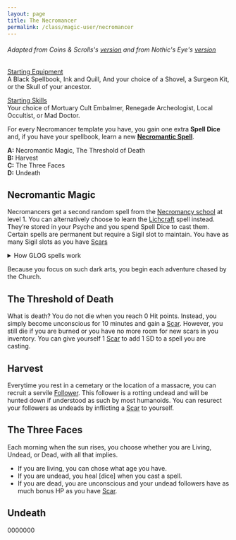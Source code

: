 ```yaml
---
layout: page
title: The Necromancer
permalink: /class/magic-user/necromancer
---
```


###### Adapted from Coins & Scrolls's [version](https://coinsandscrolls.blogspot.com/2017/11/osr-necromancers.html) and from Nothic's Eye's [version](https://nothicseye.blogspot.com/2022/09/for-qal-ashen.html)

<ins>Starting Equipment</ins><br>
A Black Spellbook, Ink and Quill, And your choice of a Shovel, a Surgeon Kit, or the Skull of your ancestor.

<ins>Starting Skills</ins><br>
Your choice of Mortuary Cult Embalmer, Renegade Archeologist, Local Occultist, or Mad Doctor.

For every Necromancer template you have, you gain one extra **Spell Dice** and, if you have your spellbook, learn a new **[Necromantic Spell](/spells/#necromancy)**.

**A:** Necromantic Magic, The Threshold of Death<br>
**B:** Harvest <br>
**C:** The Three Faces <br>
**D:** Undeath <br>

## Necromantic Magic
Necromancers get a second random spell from the [Necromancy school](/spells/#necromancy) at level 1. You can alternatively choose to learn the [Lichcraft](/2020/11/13/lichcraft/) spell instead.  They’re stored in your Psyche and you spend Spell Dice to cast them. Certain spells are permanent but require a Sigil slot to maintain. You have as many Sigil slots as you have [Scars](/2020/11/09/base-rules/)

<details markdown="1">
<summary>How GLOG spells work</summary>
<ins>Spell Dice (SD)</ins><br>
You get 1 per Necromancer template. They are D6s.

Whenever you cast a spell, you choose how many SD to invest into it. The result of the spell depends on the number of [dice] and their [sum].

If a SD rolls a 1, 2 or 3, you don’t lose it. Otherwise, you lose it until you get a night of sleep. You can’t cast without SD.

Every time you roll doubles you get closer to *Catastrophe*.

<ins>Catastrophe</ins><br>
Every time you roll doubles you gain 1 *Doom Point*. Roll a D20. If you roll equal to or below your doom score, you trigger a [catastrophe](/list/spell-catastrophe). Triples give 3 Points, and Quadruples, 6 points.
</details>

Because you focus on such dark arts, you begin each adventure chased by the Church.

## The Threshold of Death
What is death? You do not die when you reach 0 Hit points. Instead, you simply become unconscious for 10 minutes and gain a [Scar](/2020/11/09/base-rules/). However, you still die if you are burned or you have no more room for new scars in you inventory. You can give yourself 1 [Scar](/2020/11/09/base-rules/) to add 1 SD to a spell you are casting.

## Harvest
Everytime you rest in a cemetary or the location of a massacre, you can recruit a servile [Follower](/2017/06/osr-table-of-camp-followers.html). This follower is a rotting undead and will be hunted down if understood as such by most humanoids. You can resurect your followers as undeads by inflicting a [Scar](/2020/11/09/base-rules/) to yourself.

## The Three Faces
Each morning when the sun rises, you choose whether you are Living, Undead, or Dead, with all that implies.

-  If you are living, you can chose what age you have.
-  If you are undead, you heal [dice] when you cast a spell.
-  If you are dead, you are unconscious and your undead followers have as much bonus HP as you have [Scar](/2020/11/09/base-rules/).

## Undeath
0000000
